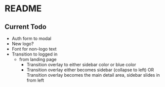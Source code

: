 # README

## Current Todo
* Auth form to modal
* New logo?
* Font for non-logo text
* Transition to logged in
  - from landing page
    * Transition overlay to either sidebar color or blue color
    * Transition overlay either becomes sidebar (collapse to left) OR
      Transition overlay becomes the main detail area, sidebar slides in from left
